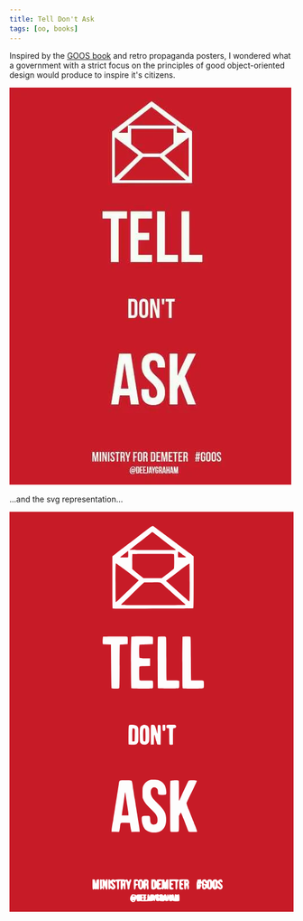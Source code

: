 ```yaml
---
title: Tell Don't Ask
tags: [oo, books]
---
```


Inspired by the [GOOS book](http://www.amazon.co.uk/Growing-Object-Oriented-Software-Guided-Signature/dp/0321503627)
and retro propaganda posters, I wondered what a government with a strict
focus on the principles of good object-oriented design would produce to inspire
it's citizens.

![tell don't ask](/img/posts/tell-dont-ask/tell-dont-ask.webp)

...and the svg representation...

<svg version="1.0" xmlns="http://www.w3.org/2000/svg"
 width="900.000000pt" height="1266.000000pt" viewBox="0 0 900.000000 1266.000000"
 preserveAspectRatio="xMidYMid meet">
<g transform="translate(0.000000,1266.000000) scale(0.100000,-0.100000)"
fill="#c71b27" stroke="none">
<path d="M0 6330 l0 -6330 4500 0 4500 0 0 6330 0 6330 -4500 0 -4500 0 0
-6330z m4575 5865 c68 -52 201 -152 219 -165 11 -8 215 -159 451 -335 237
-176 446 -332 465 -345 35 -25 51 -37 99 -77 l26 -21 0 -816 c0 -543 -3 -818
-10 -825 -12 -12 -2536 -18 -2554 -7 -8 5 -11 248 -11 829 l0 822 111 84 c61
47 116 90 122 96 7 6 33 27 59 46 67 48 349 263 758 578 200 154 226 167 265
136z m-836 -3489 c8 -9 11 -50 9 -122 l-3 -109 -122 -5 c-67 -3 -124 -8 -127
-11 -3 -3 -6 -310 -6 -682 -1 -591 -3 -679 -16 -692 -20 -20 -228 -22 -241 -2
-4 6 -10 320 -13 697 l-5 685 -127 3 -127 3 -6 30 c-7 30 2 196 11 211 3 4
175 7 383 8 314 0 380 -2 390 -14z m800 0 c8 -9 11 -51 9 -122 l-3 -109 -205
-5 c-113 -3 -211 -9 -217 -13 -19 -12 -18 -400 0 -416 8 -6 76 -12 173 -13
l159 -3 0 -120 0 -120 -166 -3 c-163 -2 -167 -3 -173 -25 -10 -36 -6 -401 4
-417 8 -13 42 -15 207 -15 109 0 204 -4 211 -8 8 -6 12 -41 12 -118 0 -108 0
-110 -26 -119 -39 -15 -647 -13 -662 2 -17 17 -17 1609 0 1626 19 19 661 17
677 -2z m415 -8 c14 -20 16 -102 16 -695 0 -531 3 -673 13 -674 6 -1 86 -1
177 0 96 2 177 -2 193 -8 l27 -11 0 -104 c0 -84 -3 -106 -17 -117 -13 -11 -79
-14 -334 -14 -174 0 -321 4 -326 8 -4 5 -8 371 -8 813 0 704 2 806 15 814 8 5
63 10 122 10 99 0 108 -2 122 -22z m776 12 c13 -8 15 -98 18 -695 1 -377 6
-685 10 -686 4 0 88 -1 187 -1 99 0 188 -5 198 -10 14 -7 17 -24 17 -112 0
-87 -3 -105 -18 -119 -16 -15 -54 -17 -328 -16 -171 0 -316 4 -323 9 -11 6
-13 161 -13 814 0 443 3 810 7 816 8 13 225 13 245 0z m-1735 -2798 c32 -10
51 -24 67 -51 22 -34 23 -45 23 -251 0 -191 -2 -218 -18 -245 -37 -61 -60 -69
-176 -66 -58 1 -110 6 -114 10 -4 4 -7 138 -5 298 2 232 6 293 17 307 18 21
139 20 206 -2z m345 -1 c35 -14 50 -28 67 -62 21 -41 22 -57 23 -240 0 -176
-2 -199 -20 -237 -25 -51 -64 -73 -132 -74 -60 0 -107 23 -131 64 -15 25 -17
61 -17 246 0 246 5 263 77 301 47 25 75 25 133 2z m249 9 c17 -9 44 -80 73
-195 6 -22 14 -51 18 -65 10 -31 11 -26 13 133 2 92 5 120 17 127 15 10 59 5
73 -9 10 -10 13 -136 9 -408 l-2 -203 -55 0 c-52 0 -55 2 -61 28 -3 15 -11 45
-18 67 -15 45 -42 146 -51 188 -3 15 -10 27 -15 27 -5 0 -11 -64 -12 -152 l-3
-153 -47 -3 -48 -3 -1 48 c-4 456 -2 565 12 574 19 12 76 11 98 -1z m349 -78
c2 -53 -1 -89 -9 -98 -14 -17 -51 -18 -67 -2 -13 13 -17 169 -5 182 4 4 23 6
43 4 l35 -3 3 -83z m326 72 c36 -35 12 -94 -38 -94 -22 0 -36 -6 -40 -16 -3
-9 -6 -125 -6 -259 l0 -242 -29 -6 c-31 -7 -73 1 -82 16 -4 5 -7 117 -7 249 0
133 -4 244 -9 249 -4 4 -24 9 -43 11 -33 3 -35 6 -38 41 -5 63 4 67 149 67
103 0 131 -3 143 -16z m-536 -1739 c86 -30 151 -85 190 -160 29 -55 52 -155
52 -225 0 -75 -8 -80 -132 -80 -109 0 -132 10 -133 61 -1 19 -2 51 -3 71 -4
88 -114 139 -180 83 -70 -59 -61 -218 18 -319 22 -28 95 -106 164 -173 209
-205 259 -302 260 -503 0 -223 -94 -361 -272 -399 -157 -33 -312 5 -399 99
-57 61 -103 202 -103 314 0 96 8 102 134 104 100 2 106 1 119 -20 9 -14 15
-52 15 -95 2 -125 43 -173 139 -157 48 7 53 11 76 47 13 21 18 48 18 98 0 119
-43 187 -232 365 -35 33 -82 80 -104 105 -39 42 -105 141 -105 157 0 4 -8 21
-17 37 -15 25 -18 56 -18 195 1 146 3 170 22 210 40 88 126 164 213 191 46 14
232 10 278 -6z m-858 -20 c9 -9 20 -51 27 -103 6 -48 18 -132 27 -187 9 -55
21 -136 27 -179 5 -44 13 -84 16 -89 3 -5 11 -52 18 -105 8 -53 21 -142 31
-197 9 -55 22 -140 30 -190 18 -121 38 -247 60 -380 10 -60 18 -126 18 -145
l1 -35 -131 -3 -130 -3 -13 63 c-7 35 -18 99 -25 143 l-11 80 -143 3 c-167 3
-153 14 -170 -138 -6 -52 -15 -108 -21 -123 l-11 -28 -117 3 -118 3 1 40 c1
46 20 178 34 245 6 25 15 74 20 110 4 36 15 108 24 160 8 52 22 142 31 200 9
58 23 141 30 185 7 44 21 127 30 185 9 58 23 148 32 200 8 52 20 134 27 182
18 128 10 123 217 121 140 -2 176 -6 189 -18z m1493 1 c4 -6 7 -149 6 -319 -1
-169 0 -309 3 -312 2 -3 13 14 23 38 10 23 33 76 53 117 94 202 210 449 221
470 10 19 83 28 184 22 52 -3 80 -9 84 -18 2 -7 -46 -116 -107 -241 -62 -125
-136 -278 -166 -338 -30 -61 -54 -119 -54 -130 0 -20 40 -137 65 -190 8 -16
31 -73 50 -125 20 -52 42 -108 49 -125 7 -16 22 -52 31 -80 10 -27 22 -54 27
-60 4 -5 8 -15 8 -23 0 -8 6 -28 14 -45 43 -95 86 -210 86 -232 l0 -25 -129 0
c-93 0 -132 4 -138 13 -9 14 -45 106 -155 395 -45 117 -84 209 -89 205 -4 -4
-19 -30 -34 -58 l-27 -50 2 -232 c1 -153 -2 -239 -10 -252 -10 -19 -20 -21
-130 -21 -108 0 -120 2 -130 19 -7 13 -10 283 -10 804 0 633 3 787 13 795 13
11 193 21 232 13 11 -2 23 -9 28 -15z m-2655 -3128 c5 -7 13 -40 17 -73 7 -49
9 -55 16 -35 4 14 7 41 8 61 1 44 16 59 58 59 l33 0 0 -155 c0 -135 -2 -156
-16 -162 -9 -3 -25 -1 -36 6 -15 10 -23 10 -35 0 -11 -10 -19 -10 -34 -1 -14
9 -25 10 -40 1 -45 -24 -49 -10 -49 156 l0 155 34 0 c18 0 38 -6 44 -12z m212
2 c9 -5 19 -5 27 1 6 6 24 9 39 7 22 -2 30 -10 36 -36 10 -39 28 -33 28 9 0
26 3 29 30 29 l30 0 0 -144 c0 -79 -3 -151 -6 -160 -7 -18 -54 -22 -54 -5 0 5
-9 29 -19 52 -10 23 -21 51 -24 62 -2 11 -5 -6 -6 -37 0 -31 -4 -63 -7 -72
-10 -25 -33 -19 -40 11 l-7 26 -19 -26 c-25 -34 -58 -36 -58 -4 -1 12 -2 78
-4 147 -1 69 -1 131 2 138 5 14 31 16 52 2z m274 -12 l16 -23 16 23 c18 25 81
31 102 10 10 -10 17 -10 31 -1 25 16 280 16 299 1 9 -8 16 -8 24 0 22 22 58
14 69 -15 6 -15 16 -34 22 -42 10 -11 14 -7 23 25 9 31 16 40 37 42 23 3 27 0
27 -22 0 -15 -4 -34 -9 -44 -17 -30 -40 -125 -44 -180 -5 -61 -16 -77 -46 -67
-17 5 -21 14 -21 53 0 26 -5 65 -11 87 -6 22 -15 60 -21 84 -17 72 -31 25 -32
-108 l-1 -116 -25 0 c-22 0 -25 5 -28 40 -4 59 -11 87 -22 80 -6 -3 -10 -28
-10 -54 0 -49 -12 -71 -41 -71 -26 0 -30 26 -28 154 2 64 1 118 -2 121 -3 2
-15 -2 -27 -11 -21 -14 -22 -22 -20 -130 1 -119 -5 -139 -38 -132 -17 3 -19
15 -22 123 -2 98 -5 122 -19 133 -24 17 -33 15 -33 -8 0 -31 -28 -36 -61 -11
-27 20 -29 20 -29 4 0 -10 13 -33 29 -51 49 -53 61 -75 61 -110 0 -69 -85
-108 -130 -60 l-20 22 -23 -22 c-33 -31 -43 -28 -51 16 -8 50 -8 267 1 275 13
14 41 6 57 -15z m876 2 c0 -11 3 -20 8 -20 4 0 15 9 25 20 12 14 29 20 57 20
35 0 43 -4 58 -30 21 -37 30 -38 34 -2 3 25 6 27 58 30 46 2 59 -1 79 -19 21
-20 23 -28 17 -78 -7 -65 -7 -61 0 -124 3 -26 3 -59 0 -72 -12 -47 -58 -21
-58 32 0 44 -8 73 -18 73 -6 0 -10 -15 -10 -34 0 -67 -11 -96 -35 -96 -17 0
-26 9 -35 33 -10 30 -12 31 -22 12 -16 -30 -39 -45 -70 -45 -43 0 -74 37 -83
99 -4 29 -10 51 -14 49 -3 -2 -18 -10 -33 -17 -23 -12 -28 -21 -28 -53 0 -45
-15 -78 -34 -78 -8 0 -17 7 -20 16 -8 21 -10 280 -1 293 3 6 33 11 66 11 52 0
59 -2 59 -20z m572 -19 c17 -34 23 -32 30 14 3 17 12 20 72 23 41 2 73 -2 82
-9 10 -8 14 -8 14 0 0 6 15 11 34 11 35 0 46 -15 46 -68 0 -15 5 -22 13 -20
10 4 19 23 33 76 3 8 16 12 36 10 l33 -3 2 -145 c3 -156 -3 -183 -36 -163 -15
9 -28 10 -47 3 -31 -12 -54 1 -55 34 -1 15 -4 11 -10 -11 -10 -34 -26 -42 -46
-22 -9 9 -19 9 -41 0 -16 -7 -49 -11 -73 -9 -37 3 -46 7 -58 33 -14 28 -15 29
-24 8 -17 -38 -93 -56 -138 -33 -17 10 -19 23 -19 154 0 78 3 146 7 150 4 4
34 6 68 4 57 -3 61 -5 77 -37z m725 22 c3 -7 -7 -23 -21 -36 -25 -23 -26 -29
-26 -129 0 -111 -12 -147 -44 -135 -14 5 -16 24 -16 127 l0 120 -26 11 c-16 6
-43 6 -68 1 -35 -6 -41 -11 -41 -32 0 -20 6 -26 30 -30 24 -4 30 -10 30 -30 0
-20 -6 -26 -27 -28 -30 -4 -38 -17 -31 -55 4 -20 11 -27 27 -27 12 0 30 -6 40
-13 17 -13 17 -14 1 -30 -20 -20 -105 -23 -123 -5 -8 8 -12 58 -12 160 l0 149
152 -3 c109 -2 153 -6 155 -15z m303 -6 c25 -36 30 -79 13 -115 -12 -25 -13
-35 -4 -46 7 -8 11 -38 9 -73 -3 -54 -5 -58 -28 -58 -22 0 -25 5 -28 40 -4 59
-11 87 -22 80 -6 -3 -10 -28 -10 -54 0 -56 -20 -82 -48 -64 -13 8 -17 27 -18
89 -3 214 -3 210 -19 187 -8 -12 -28 -23 -43 -25 -21 -2 -27 -8 -27 -28 0 -18
6 -26 23 -28 23 -3 47 -36 38 -51 -3 -5 -19 -11 -36 -15 -28 -5 -31 -9 -28
-38 2 -27 8 -34 28 -36 38 -6 52 -21 39 -43 -7 -15 -21 -19 -57 -19 -27 0 -53
5 -60 12 -13 13 -18 289 -6 301 4 3 65 6 137 6 123 0 132 -2 147 -22z m401 15
c0 -4 2 -17 3 -30 4 -31 26 -54 26 -26 0 40 28 64 76 64 38 0 46 -4 56 -25 14
-32 31 -32 52 1 15 22 23 25 64 22 41 -3 49 -7 62 -34 l15 -30 20 30 c17 26
29 32 64 34 40 3 47 0 73 -30 15 -18 28 -27 28 -20 0 24 40 52 75 52 25 0 39
-6 49 -22 22 -35 23 -59 3 -72 -14 -9 -20 -8 -28 7 -6 9 -19 17 -30 17 -18 0
-18 -2 -5 -27 8 -16 25 -39 39 -51 40 -37 51 -74 37 -117 -19 -58 -83 -73
-126 -30 l-25 26 -30 -26 c-17 -14 -42 -25 -55 -25 -35 0 -71 26 -79 58 l-7
27 -13 -32 c-24 -57 -93 -69 -133 -23 -21 26 -26 25 -56 -5 -28 -28 -52 -31
-91 -13 -29 13 -34 27 -38 118 -2 49 -6 65 -17 65 -19 0 -26 -45 -9 -56 11 -6
11 -12 0 -32 -7 -13 -16 -40 -20 -58 -6 -31 -10 -34 -42 -34 -18 0 -40 -4 -47
-9 -23 -14 -32 7 -32 75 -1 114 1 133 16 184 l15 51 54 1 c30 1 55 -2 56 -5z
m-1348 -472 c21 -17 26 -18 31 -5 4 10 20 15 49 15 35 0 48 -5 60 -22 l16 -23
16 23 c34 46 84 17 87 -51 1 -39 2 -38 7 13 5 46 9 55 26 55 16 0 21 -9 26
-40 5 -34 6 -36 8 -10 2 50 14 60 51 45 23 -10 34 -10 43 -1 6 6 18 11 26 11
34 0 46 -20 52 -82 l6 -63 2 60 c2 80 11 93 52 78 24 -9 35 -9 50 0 14 9 24 9
37 1 14 -9 18 -29 20 -104 2 -52 -2 -98 -7 -103 -14 -14 -193 -10 -202 5 -6 9
-12 8 -26 -3 -12 -10 -31 -13 -58 -9 -38 5 -40 7 -44 45 l-5 40 -5 -40 c-6
-39 -7 -40 -50 -43 -34 -3 -47 1 -54 14 -9 16 -11 16 -23 -1 -11 -15 -26 -18
-81 -16 -37 1 -73 7 -79 12 -8 7 -14 6 -19 -1 -9 -15 -71 -12 -84 4 -7 8 -15
31 -19 53 l-7 38 -5 -50 c-4 -38 -9 -51 -23 -53 -12 -3 -20 4 -24 19 -6 21 -7
22 -13 3 -6 -16 -18 -19 -86 -22 -172 -6 -306 -7 -316 -1 -5 3 -28 3 -51 -2
-55 -10 -75 2 -79 47 l-3 36 -30 -53 c-28 -49 -34 -54 -68 -57 -32 -3 -43 2
-72 31 -24 24 -35 44 -35 65 0 55 12 90 42 122 27 30 32 32 84 28 38 -3 59
-10 68 -23 13 -18 14 -18 20 2 6 20 14 21 156 21 154 0 185 -8 142 -36 -25
-17 -29 -47 -7 -56 8 -3 15 -12 15 -20 0 -7 -7 -16 -15 -20 -8 -3 -15 -15 -15
-26 0 -17 5 -21 28 -18 27 3 27 4 28 80 2 81 7 98 29 98 18 0 47 -29 40 -41
-4 -5 -1 -17 4 -26 9 -15 10 -13 11 12 1 46 10 53 72 53 49 -1 57 -3 62 -22
l6 -21 18 22 c12 16 24 21 38 17 12 -3 25 -1 28 5 10 16 20 14 49 -9z"/>
<path d="M4463 11973 c-301 -238 -428 -337 -475 -370 -17 -13 -53 -42 -82 -66
-28 -24 -61 -49 -73 -56 -13 -6 -23 -16 -23 -21 0 -11 1452 -14 1463 -4 3 3
-20 24 -51 45 -97 67 -156 109 -182 129 -14 11 -48 37 -76 57 -61 46 -117 89
-158 124 -38 32 -275 209 -279 209 -2 0 -31 -21 -64 -47z"/>
<path d="M3728 11403 c-18 -20 -29 -29 -145 -116 -46 -33 -81 -62 -79 -65 6
-5 247 -4 253 2 10 10 8 189 -2 193 -6 2 -18 -5 -27 -14z"/>
<path d="M5340 11311 l0 -89 74 -4 c41 -2 100 -1 131 2 l56 5 -50 38 c-28 20
-55 37 -60 37 -5 0 -11 4 -13 8 -5 13 -114 92 -126 92 -8 0 -12 -28 -12 -89z"/>
<path d="M3897 11323 c-4 -3 -7 -111 -7 -239 l0 -233 87 -73 c48 -40 128 -105
178 -145 l90 -72 289 -1 289 0 114 88 c63 48 126 96 141 107 49 36 127 100
134 110 4 6 8 110 8 231 0 193 -2 223 -16 228 -21 8 -1299 8 -1307 -1z"/>
<path d="M3360 10421 c0 -336 4 -612 8 -615 5 -3 33 18 63 46 89 84 465 446
568 546 l96 93 -35 30 c-78 68 -673 509 -686 509 -12 0 -14 -93 -14 -609z"/>
<path d="M5369 10787 c-178 -133 -344 -258 -367 -277 l-44 -35 30 -25 c58 -49
157 -137 262 -230 58 -52 142 -126 186 -165 43 -38 101 -91 129 -116 27 -25
66 -60 85 -77 19 -18 41 -32 48 -32 9 0 12 126 12 594 0 339 -4 597 -9 600 -5
3 -154 -103 -332 -237z"/>
<path d="M4202 10368 c-37 -34 -196 -188 -355 -342 -158 -155 -292 -282 -297
-284 -6 -2 -10 -10 -10 -18 0 -12 146 -14 1014 -14 610 0 1017 4 1021 9 3 5
-16 27 -42 48 -26 21 -54 45 -63 53 -22 20 -83 74 -145 129 -48 42 -187 165
-209 186 -6 6 -32 28 -57 50 -25 22 -85 76 -133 120 -153 138 -111 125 -403
125 l-254 0 -67 -62z"/>
<path d="M3901 5807 c-7 -7 -11 -80 -11 -210 l0 -198 38 3 37 3 5 175 c4 96 3
186 0 199 -7 28 -51 46 -69 28z"/>
<path d="M4257 5806 c-8 -8 -17 -41 -19 -73 -7 -80 -2 -294 7 -315 7 -19 50
-25 59 -9 12 19 7 382 -5 397 -15 18 -24 18 -42 0z"/>
<path d="M3659 3789 c0 -2 -4 -38 -9 -79 -12 -94 -52 -377 -70 -485 -5 -33
-12 -84 -15 -112 l-6 -53 106 0 105 0 -1 43 c0 23 -5 67 -10 97 -5 30 -16 98
-23 150 -8 52 -22 142 -31 200 -8 58 -20 133 -24 168 -5 35 -12 66 -15 69 -3
4 -6 4 -7 2z"/>
<path d="M2930 906 c0 -59 4 -108 10 -111 6 -4 10 33 10 104 0 67 -4 111 -10
111 -6 0 -10 -41 -10 -104z"/>
<path d="M3596 973 c-9 -10 -7 -61 3 -67 10 -7 21 16 21 44 0 20 -13 33 -24
23z"/>
<path d="M3200 875 c0 -41 2 -45 25 -45 18 0 28 -7 35 -25 12 -31 30 -33 30
-4 0 12 -16 39 -35 60 -19 22 -35 44 -35 49 0 6 -4 10 -10 10 -5 0 -10 -20
-10 -45z"/>
<path d="M4007 973 c-4 -3 -7 -19 -7 -35 0 -21 6 -31 26 -38 40 -16 44 -13 44
35 0 43 -1 45 -28 45 -16 0 -32 -3 -35 -7z"/>
<path d="M4140 879 c0 -90 2 -100 18 -97 14 3 17 17 20 92 3 86 -3 105 -30
106 -5 0 -8 -45 -8 -101z"/>
<path d="M4318 963 c-2 -10 -1 -29 2 -43 l7 -25 12 29 c12 30 9 56 -8 56 -5 0
-11 -8 -13 -17z"/>
<path d="M4768 983 c-45 -7 -48 -63 -3 -63 15 0 26 -8 30 -21 8 -24 -1 -35
-30 -41 -15 -2 -21 -12 -23 -41 l-3 -38 43 3 43 3 2 103 c3 111 7 105 -59 95z"/>
<path d="M4560 881 c0 -59 4 -101 10 -101 15 0 21 39 18 119 -2 48 -7 76 -15
79 -10 3 -13 -21 -13 -97z"/>
<path d="M5607 974 c-10 -11 -8 -52 3 -59 13 -8 25 44 13 56 -5 5 -12 6 -16 3z"/>
<path d="M6163 972 c-8 -5 -10 -21 -7 -43 6 -33 7 -34 50 -34 28 0 44 4 44 12
0 7 -10 12 -22 10 -16 -1 -23 5 -30 31 -9 33 -15 37 -35 24z"/>
<path d="M6329 973 c-6 -48 -6 -159 0 -176 l8 -21 12 22 c16 30 11 174 -6 180
-7 2 -13 0 -14 -5z"/>
<path d="M6505 968 c-10 -24 -1 -178 10 -178 13 0 19 170 6 183 -7 7 -12 5
-16 -5z"/>
<path d="M6600 877 c0 -55 1 -57 23 -52 16 4 24 0 32 -17 12 -26 40 -31 40 -6
0 9 -16 33 -36 55 -19 21 -40 47 -47 58 -10 17 -11 11 -12 -38z"/>
<path d="M5994 899 c-3 -6 -1 -16 5 -22 8 -8 11 -5 11 11 0 24 -5 28 -16 11z"/>
<path d="M6153 844 c-7 -18 12 -64 26 -64 16 0 23 38 11 60 -13 24 -28 26 -37
4z"/>
<path d="M3907 524 c-12 -13 4 -24 34 -24 20 0 29 4 27 13 -5 13 -50 22 -61
11z"/>
<path d="M4207 524 c-13 -13 -7 -42 10 -48 21 -8 36 6 31 30 -3 19 -29 30 -41
18z"/>
<path d="M4726 491 c-3 -4 1 -17 9 -27 14 -18 14 -18 15 9 0 26 -13 36 -24 18z"/>
<path d="M4217 439 c-21 -12 -22 -45 -1 -53 22 -9 34 1 34 29 0 29 -10 36 -33
24z"/>
<path d="M3910 366 c0 -10 9 -16 21 -16 24 0 21 23 -4 28 -10 2 -17 -3 -17
-12z"/>
</g>
</svg>
